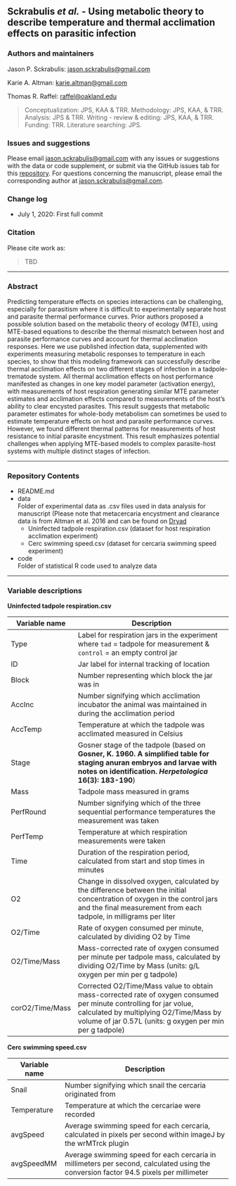 
## Sckrabulis _et al._ - Using metabolic theory to describe temperature and thermal acclimation effects on parasitic infection

### Authors and maintainers

Jason P. Sckrabulis: jason.sckrabulis@gmail.com

Karie A. Altman: karie.altman@gmail.com

Thomas R. Raffel: raffel@oakland.edu

>Conceptualization: JPS, KAA & TRR. Methodology: JPS, KAA, & TRR. Analysis: JPS & TRR. Writing - review & editing: JPS, KAA, & TRR. Funding: TRR. Literature searching: JPS.

### Issues and suggestions

Please email jason.sckrabulis@gmail.com with any issues or suggestions with the data or code supplement, or submit via the GitHub issues tab for this [repository](  https://github.com/jasonsckrabulis/sckrabulis_etal_ribeiroia_mte/issues).
For questions concerning the manuscript, please email the corresponding author at jason.sckrabulis@gmail.com.

### Change log

* July 1, 2020: First full commit

### Citation

Please cite work as:
>TBD
---

### Abstract

Predicting temperature effects on species interactions can be challenging, especially for parasitism where it is difficult to experimentally separate host and parasite thermal performance curves. Prior authors proposed a possible solution based on the metabolic theory of ecology (MTE), using MTE-based equations to describe the thermal mismatch between host and parasite performance curves and account for thermal acclimation responses. Here we use published infection data, supplemented with experiments measuring metabolic responses to temperature in each species, to show that this modeling framework can successfully describe thermal acclimation effects on two different stages of infection in a tadpole-trematode system. All thermal acclimation effects on host performance manifested as changes in one key model parameter (activation energy), with measurements of host respiration generating similar MTE parameter estimates and acclimation effects compared to measurements of the host’s ability to clear encysted parasites. This result suggests that metabolic parameter estimates for whole-body metabolism can sometimes be used to estimate temperature effects on host and parasite performance curves. However, we found different thermal patterns for measurements of host resistance to initial parasite encystment. This result emphasizes potential challenges when applying MTE-based models to complex parasite-host systems with multiple distinct stages of infection.

---

### Repository Contents

* README.md
* data  
   Folder of experimental data as .csv files used in data analysis for manuscript (Please note that metacercaria encystment and clearance data is from Altman et al. 2016 and can be found on [Dryad](https://datadryad.org/stash/dataset/doi:10.5061/dryad.f3k8p) 
   * Uninfected tadpole respiration.csv (dataset for host respiration acclimation experiment)
   * Cerc swimming speed.csv (dataset for cercaria swimming speed experiment)
* code  
   Folder of statistical R code used to analyze data
---

### Variable descriptions

**Uninfected tadpole respiration.csv**

Variable name | Description
--- | ---
Type | Label for respiration jars in the experiment where `tad` = tadpole for measurement & `control` = an empty control jar
ID | Jar label for internal tracking of location
Block | Number representing which block the jar was in
AccInc | Number signifying which acclimation incubator the animal was maintained in during the acclimation period
AccTemp | Temperature at which the tadpole was acclimated measured in Celsius
Stage | Gosner stage of the tadpole (based on **Gosner, K. 1960. A simplified table for staging anuran embryos and larvae with notes on identification. *Herpetologica* 16(3): 183-190**)
Mass | Tadpole mass measured in grams 
PerfRound | Number signifying which of the three sequential performance temperatures the measurement was taken
PerfTemp | Temperature at which respiration measurements were taken
Time | Duration of the respiration period, calculated from start and stop times in minutes
O2 | Change in dissolved oxygen, calculated by the difference between the initial concentration of oxygen in the control jars and the final measurement from each tadpole, in milligrams per liter
O2/Time | Rate of oxygen consumed per minute, calculated by dividing O2 by Time
O2/Time/Mass | Mass-corrected rate of oxygen consumed per minute per tadpole mass, calculated by dividing O2/Time by Mass (units: g/L oxygen per min per g tadpole)
corO2/Time/Mass | Corrected O2/Time/Mass value to obtain mass-corrected rate of oxygen consumed per minute controlling for jar volue, calculated by multiplying O2/Time/Mass by volume of jar 0.57L (units: g oxygen per min per g tadpole)

**Cerc swimming speed.csv**

Variable name | Description
--- | ---
Snail | Number signifying which snail the cercaria originated from
Temperature | Temperature at which the cercariae were recorded
avgSpeed | Average swimming speed for each cercaria, calculated in pixels per second within imageJ by the wrMTrck plugin
avgSpeedMM | Average swimming speed for each cercaria in millimeters per second, calculated using the conversion factor 94.5 pixels per millimeter
